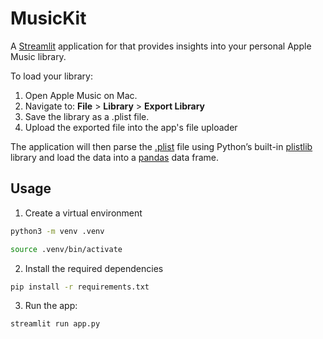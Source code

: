# MusicKit

A [Streamlit](https://github.com/streamlit/streamlit) application for that provides insights into your personal Apple Music library.

To load your library:
1. Open Apple Music on Mac.
2. Navigate to: **File** > **Library** > **Export Library**
3. Save the library as a .plist file.
4. Upload the exported file into the app's file uploader

The application will then parse the [.plist](https://developer.apple.com/documentation/bundleresources/information-property-list) file using Python’s built-in [plistlib](https://docs.python.org/3/library/plistlib.html) library and load the data into a [pandas](https://github.com/pandas-dev/pandas) data frame.

## Usage

1. Create a virtual environment
```bash
python3 -m venv .venv

source .venv/bin/activate
```

2. Install the required dependencies
```bash
pip install -r requirements.txt
```

3. Run the app:
```bash
streamlit run app.py
```

